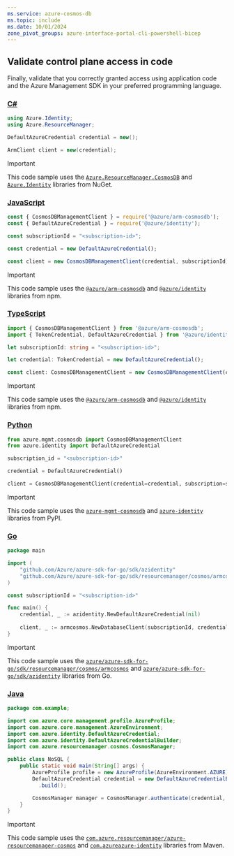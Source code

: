 ```yaml
---
ms.service: azure-cosmos-db
ms.topic: include
ms.date: 10/01/2024
zone_pivot_groups: azure-interface-portal-cli-powershell-bicep
---
```


## Validate control plane access in code

Finally, validate that you correctly granted access using application code and the Azure Management SDK in your preferred programming language.

### [C#](#tab/csharp)

```csharp
using Azure.Identity;
using Azure.ResourceManager;

DefaultAzureCredential credential = new();

ArmClient client = new(credential);
```

> [!IMPORTANT]
> This code sample uses the [`Azure.ResourceManager.CosmosDB`](https://www.nuget.org/packages/Azure.ResourceManager.CosmosDB) and [`Azure.Identity`](https://www.nuget.org/packages/Azure.Identity) libraries from NuGet.

### [JavaScript](#tab/javascript)

```javascript
const { CosmosDBManagementClient } = require('@azure/arm-cosmosdb');
const { DefaultAzureCredential } = require('@azure/identity');

const subscriptionId = "<subscription-id>";

const credential = new DefaultAzureCredential();

const client = new CosmosDBManagementClient(credential, subscriptionId);
```

> [!IMPORTANT]
> This code sample uses the [`@azure/arm-cosmosdb`](https://www.npmjs.com/package/@azure/arm-cosmosdb) and [`@azure/identity`](https://www.npmjs.com/package/@azure/identity) libraries from npm.

### [TypeScript](#tab/typescript)

```typescript
import { CosmosDBManagementClient } from '@azure/arm-cosmosdb';
import { TokenCredential, DefaultAzureCredential } from '@azure/identity';

let subscriptionId: string = "<subscription-id>";

let credential: TokenCredential = new DefaultAzureCredential();

const client: CosmosDBManagementClient = new CosmosDBManagementClient(credential, subscriptionId);
```

> [!IMPORTANT]
> This code sample uses the [`@azure/arm-cosmosdb`](https://www.npmjs.com/package/@azure/arm-cosmosdb) and [`@azure/identity`](https://www.npmjs.com/package/@azure/identity) libraries from npm.

### [Python](#tab/python)

```python
from azure.mgmt.cosmosdb import CosmosDBManagementClient
from azure.identity import DefaultAzureCredential

subscription_id = "<subscription-id>"

credential = DefaultAzureCredential()

client = CosmosDBManagementClient(credential=credential, subscription=subscription_id)
```

> [!IMPORTANT]
> This code sample uses the [`azure-mgmt-cosmosdb`](https://pypi.org/project/azure-mgmt-cosmosdb/) and [`azure-identity`](https://pypi.org/project/azure-identity/) libraries from PyPI.

### [Go](#tab/go)

```go
package main

import (
    "github.com/Azure/azure-sdk-for-go/sdk/azidentity"
    "github.com/Azure/azure-sdk-for-go/sdk/resourcemanager/cosmos/armcosmos"
)

const subscriptionId = "<subscription-id>"

func main() {
    credential, _ := azidentity.NewDefaultAzureCredential(nil)
    
    client, _ := armcosmos.NewDatabaseClient(subscriptionId, credential, nil)
}
```

> [!IMPORTANT]
> This code sample uses the [`azure/azure-sdk-for-go/sdk/resourcemanager/cosmos/armcosmos`](https://pkg.go.dev/github.com/Azure/azure-sdk-for-go/sdk/resourcemanager/cosmos/armcosmos) and [`azure/azure-sdk-for-go/sdk/azidentity`](https://pkg.go.dev/github.com/Azure/azure-sdk-for-go/sdk/azidentity) libraries from Go.

### [Java](#tab/java)

```java
package com.example;

import com.azure.core.management.profile.AzureProfile;
import com.azure.core.management.AzureEnvironment;
import com.azure.identity.DefaultAzureCredential;
import com.azure.identity.DefaultAzureCredentialBuilder;
import com.azure.resourcemanager.cosmos.CosmosManager;

public class NoSQL {
    public static void main(String[] args) {
        AzureProfile profile = new AzureProfile(AzureEnvironment.AZURE);
        DefaultAzureCredential credential = new DefaultAzureCredentialBuilder()
          .build();

        CosmosManager manager = CosmosManager.authenticate(credential, profile);
    }
}
```

> [!IMPORTANT]
> This code sample uses the [`com.azure.resourcemanager/azure-resourcemanager-cosmos`](https://mvnrepository.com/artifact/com.azure.resourcemanager/azure-resourcemanager-cosmos) and [`com.azureazure-identity`](https://mvnrepository.com/artifact/com.azure/azure-identity) libraries from Maven.
